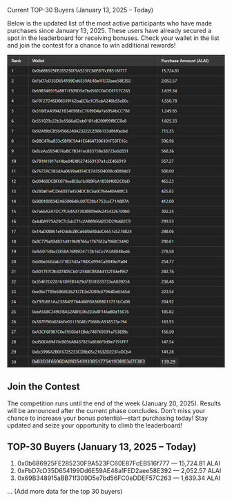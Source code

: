Current TOP-30 Buyers (January 13, 2025 – Today)

Below is the updated list of the most active participants who have made purchases since January 13, 2025. These users have already secured a spot in the leaderboard for receiving bonuses. Check your wallet in the list and join the contest for a chance to win additional rewards!

![TOP-30 Buyers](https://raw.githubusercontent.com/8clever/alai-blog-data/refs/heads/main/images/6.1.1.webp) 


## Join the Contest
The competition runs until the end of the week (January 20, 2025). Results will be announced after the current phase concludes. Don’t miss your chance to increase your bonus potential—start purchasing today!
Stay updated and seize your opportunity to climb the leaderboard!

## TOP-30 Buyers (January 13, 2025 – Today)

1. 0x0b686925FE285230F9A523FC60E87FcEB516f777 — 15,724.81 ALAI  
2. 0xFbD7cD35D654199Dd6E59AE48a1FED2aee58E392 — 2,052.57 ALAI  
3. 0x69B348915aBB71f309D5e7bd56FC0eDDEF57C263 — 1,639.34 ALAI  

... (Add more data for the top 30 buyers)

